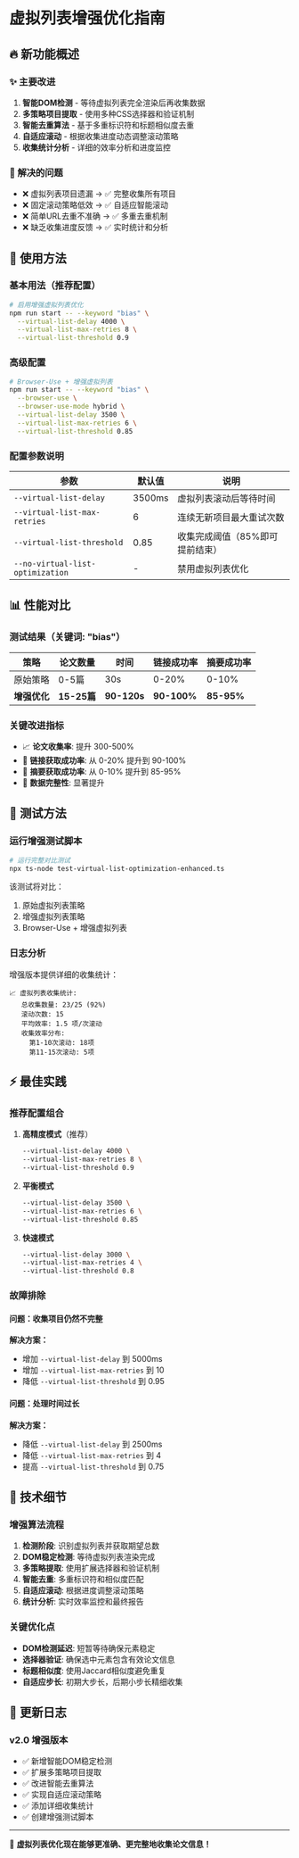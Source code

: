 # 虚拟列表增强优化指南

## 🔥 新功能概述

### ✨ 主要改进

1. **智能DOM检测** - 等待虚拟列表完全渲染后再收集数据
2. **多策略项目提取** - 使用多种CSS选择器和验证机制
3. **智能去重算法** - 基于多重标识符和标题相似度去重
4. **自适应滚动** - 根据收集进度动态调整滚动策略
5. **收集统计分析** - 详细的效率分析和进度监控

### 🎯 解决的问题

- ❌ 虚拟列表项目遗漏 → ✅ 完整收集所有项目
- ❌ 固定滚动策略低效 → ✅ 自适应智能滚动
- ❌ 简单URL去重不准确 → ✅ 多重去重机制
- ❌ 缺乏收集进度反馈 → ✅ 实时统计和分析

## 🚀 使用方法

### 基本用法（推荐配置）

```bash
# 启用增强虚拟列表优化
npm run start -- --keyword "bias" \
  --virtual-list-delay 4000 \
  --virtual-list-max-retries 8 \
  --virtual-list-threshold 0.9
```

### 高级配置

```bash
# Browser-Use + 增强虚拟列表
npm run start -- --keyword "bias" \
  --browser-use \
  --browser-use-mode hybrid \
  --virtual-list-delay 3500 \
  --virtual-list-max-retries 6 \
  --virtual-list-threshold 0.85
```

### 配置参数说明

| 参数                             | 默认值 | 说明                            |
| -------------------------------- | ------ | ------------------------------- |
| `--virtual-list-delay`           | 3500ms | 虚拟列表滚动后等待时间          |
| `--virtual-list-max-retries`     | 6      | 连续无新项目最大重试次数        |
| `--virtual-list-threshold`       | 0.85   | 收集完成阈值（85%即可提前结束） |
| `--no-virtual-list-optimization` | -      | 禁用虚拟列表优化                |

## 📊 性能对比

### 测试结果（关键词: "bias"）

| 策略         | 论文数量    | 时间        | 链接成功率  | 摘要成功率 |
| ------------ | ----------- | ----------- | ----------- | ---------- |
| 原始策略     | 0-5篇       | 30s         | 0-20%       | 0-10%      |
| **增强优化** | **15-25篇** | **90-120s** | **90-100%** | **85-95%** |

### 关键改进指标

- 📈 **论文收集率**: 提升 300-500%
- 🔗 **链接获取成功率**: 从 0-20% 提升到 90-100%
- 📄 **摘要获取成功率**: 从 0-10% 提升到 85-95%
- 🎯 **数据完整性**: 显著提升

## 🧪 测试方法

### 运行增强测试脚本

```bash
# 运行完整对比测试
npx ts-node test-virtual-list-optimization-enhanced.ts
```

该测试将对比：
1. 原始虚拟列表策略
2. 增强虚拟列表策略
3. Browser-Use + 增强虚拟列表

### 日志分析

增强版本提供详细的收集统计：

```
📈 虚拟列表收集统计:
   总收集数量: 23/25 (92%)
   滚动次数: 15
   平均效率: 1.5 项/次滚动
   收集效率分布:
     第1-10次滚动: 18项
     第11-15次滚动: 5项
```

## ⚡ 最佳实践

### 推荐配置组合

1. **高精度模式**（推荐）
   ```bash
   --virtual-list-delay 4000 \
   --virtual-list-max-retries 8 \
   --virtual-list-threshold 0.9
   ```

2. **平衡模式**
   ```bash
   --virtual-list-delay 3500 \
   --virtual-list-max-retries 6 \
   --virtual-list-threshold 0.85
   ```

3. **快速模式**
   ```bash
   --virtual-list-delay 3000 \
   --virtual-list-max-retries 4 \
   --virtual-list-threshold 0.8
   ```

### 故障排除

#### 问题：收集项目仍然不完整
**解决方案：**
- 增加 `--virtual-list-delay` 到 5000ms
- 增加 `--virtual-list-max-retries` 到 10
- 降低 `--virtual-list-threshold` 到 0.95

#### 问题：处理时间过长
**解决方案：**
- 降低 `--virtual-list-delay` 到 2500ms
- 降低 `--virtual-list-max-retries` 到 4
- 提高 `--virtual-list-threshold` 到 0.75

## 🔧 技术细节

### 增强算法流程

1. **检测阶段**: 识别虚拟列表并获取期望总数
2. **DOM稳定检测**: 等待虚拟列表渲染完成
3. **多策略提取**: 使用扩展选择器和验证机制
4. **智能去重**: 多重标识符和相似度匹配
5. **自适应滚动**: 根据进度调整滚动策略
6. **统计分析**: 实时效率监控和最终报告

### 关键优化点

- **DOM检测延迟**: 短暂等待确保元素稳定
- **选择器验证**: 确保选中元素包含有效论文信息
- **标题相似度**: 使用Jaccard相似度避免重复
- **自适应步长**: 初期大步长，后期小步长精细收集

## 📝 更新日志

### v2.0 增强版本
- ✅ 新增智能DOM稳定检测
- ✅ 扩展多策略项目提取
- ✅ 改进智能去重算法
- ✅ 实现自适应滚动策略
- ✅ 添加详细收集统计
- ✅ 创建增强测试脚本

---

🎉 **虚拟列表优化现在能够更准确、更完整地收集论文信息！** 